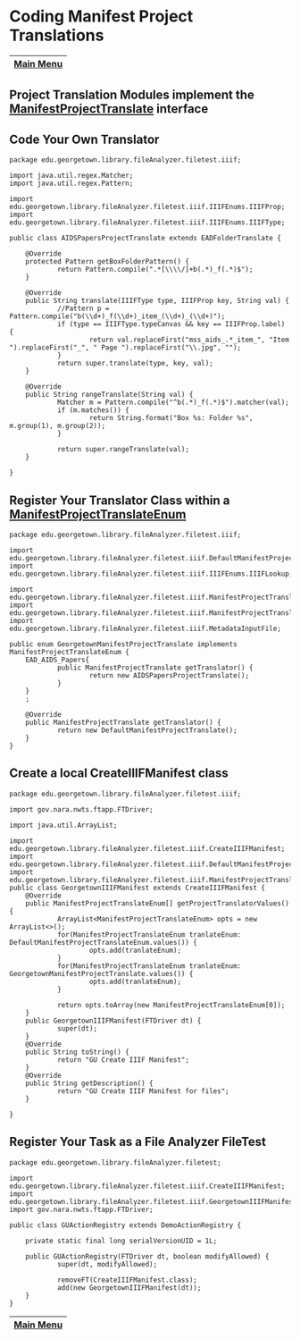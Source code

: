 # Coding Manifest Project Translations

[Main Menu](README.md) |
------------------------- | 

## Project Translation Modules implement the [ManifestProjectTranslate](https://github.com/Georgetown-University-Libraries/File-Analyzer/blob/master/demo/src/main/edu/georgetown/library/fileAnalyzer/filetest/iiif/ManifestProjectTranslate.java) interface

## Code Your Own Translator

    package edu.georgetown.library.fileAnalyzer.filetest.iiif;
    
    import java.util.regex.Matcher;
    import java.util.regex.Pattern;
    
    import edu.georgetown.library.fileAnalyzer.filetest.iiif.IIIFEnums.IIIFProp;
    import edu.georgetown.library.fileAnalyzer.filetest.iiif.IIIFEnums.IIIFType;
    
    public class AIDSPapersProjectTranslate extends EADFolderTranslate {
    
        @Override
        protected Pattern getBoxFolderPattern() {
                return Pattern.compile(".*[\\\\/]+b(.*)_f(.*)$");
        }
    
        @Override
        public String translate(IIIFType type, IIIFProp key, String val) {
                //Pattern p = Pattern.compile("b(\\d+)_f(\\d+)_item_(\\d+)_(\\d+)");
                if (type == IIIFType.typeCanvas && key == IIIFProp.label) {
                        return val.replaceFirst("mss_aids_.*_item_", "Item ").replaceFirst("_", " Page ").replaceFirst("\\.jpg", "");
                }
                return super.translate(type, key, val);
        }
        
        @Override
        public String rangeTranslate(String val) {
                Matcher m = Pattern.compile("^b(.*)_f(.*)$").matcher(val);
                if (m.matches()) {
                        return String.format("Box %s: Folder %s", m.group(1), m.group(2));
                }
                
                return super.rangeTranslate(val);
        }
    
    }

## Register Your Translator Class within a [ManifestProjectTranslateEnum](https://github.com/Georgetown-University-Libraries/File-Analyzer/blob/master/demo/src/main/edu/georgetown/library/fileAnalyzer/filetest/iiif/ManifestProjectTranslateEnum.java)

    package edu.georgetown.library.fileAnalyzer.filetest.iiif;
    
    import edu.georgetown.library.fileAnalyzer.filetest.iiif.DefaultManifestProjectTranslate;
    import edu.georgetown.library.fileAnalyzer.filetest.iiif.IIIFEnums.IIIFLookup;
    
    import edu.georgetown.library.fileAnalyzer.filetest.iiif.ManifestProjectTranslate;
    import edu.georgetown.library.fileAnalyzer.filetest.iiif.ManifestProjectTranslateEnum;
    import edu.georgetown.library.fileAnalyzer.filetest.iiif.MetadataInputFile;
    
    public enum GeorgetownManifestProjectTranslate implements ManifestProjectTranslateEnum {
        EAD_AIDS_Papers{
                public ManifestProjectTranslate getTranslator() {
                        return new AIDSPapersProjectTranslate();
                }
        }
        ;
        
        @Override
        public ManifestProjectTranslate getTranslator() {
                return new DefaultManifestProjectTranslate();
        }
    }	
	
## Create a local CreateIIIFManifest class

    package edu.georgetown.library.fileAnalyzer.filetest.iiif;
    
    import gov.nara.nwts.ftapp.FTDriver;
    
    import java.util.ArrayList;
    
    import edu.georgetown.library.fileAnalyzer.filetest.iiif.CreateIIIFManifest;
    import edu.georgetown.library.fileAnalyzer.filetest.iiif.DefaultManifestProjectTranslateEnum;
    import edu.georgetown.library.fileAnalyzer.filetest.iiif.ManifestProjectTranslateEnum;    public class GeorgetownIIIFManifest extends CreateIIIFManifest {
        @Override
        public ManifestProjectTranslateEnum[] getProjectTranslatorValues() {
                ArrayList<ManifestProjectTranslateEnum> opts = new ArrayList<>();
                for(ManifestProjectTranslateEnum tranlateEnum: DefaultManifestProjectTranslateEnum.values()) {
                        opts.add(tranlateEnum);
                }
                for(ManifestProjectTranslateEnum tranlateEnum: GeorgetownManifestProjectTranslate.values()) {
                        opts.add(tranlateEnum);
                }
                
                return opts.toArray(new ManifestProjectTranslateEnum[0]);                
        }
        public GeorgetownIIIFManifest(FTDriver dt) {
                super(dt);
        }
        @Override
        public String toString() {
                return "GU Create IIIF Manifest";
        }
        @Override
        public String getDescription() {
                return "GU Create IIIF Manifest for files";
        }
    
    }
	
## Register Your Task as a File Analyzer FileTest

    package edu.georgetown.library.fileAnalyzer.filetest;
    
    import edu.georgetown.library.fileAnalyzer.filetest.iiif.CreateIIIFManifest;
    import edu.georgetown.library.fileAnalyzer.filetest.iiif.GeorgetownIIIFManifest;
    import gov.nara.nwts.ftapp.FTDriver;
    
    public class GUActionRegistry extends DemoActionRegistry {
        
        private static final long serialVersionUID = 1L;
    
        public GUActionRegistry(FTDriver dt, boolean modifyAllowed) {
                super(dt, modifyAllowed);
                
                removeFT(CreateIIIFManifest.class);
                add(new GeorgetownIIIFManifest(dt));
        }
    }

	
[Main Menu](README.md) | 
------------------------- | 
